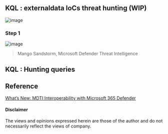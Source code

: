 ## KQL : externaldata IoCs threat hunting (WIP)

![image](https://user-images.githubusercontent.com/120234772/236630807-c8eb0d5b-7c7e-4688-b3c3-0001a8851c9f.png)

### Step 1

![image](https://user-images.githubusercontent.com/120234772/236631659-984e9f9e-a12c-41b5-a7df-93cc4973ced1.png)
> Mango Sandstorm, Microsoft Defender Threat Intelligence

## KQL : Hunting queries

## Reference
[What’s New: MDTI Interoperability with Microsoft 365 Defender](https://techcommunity.microsoft.com/t5/microsoft-defender-threat/what-s-new-mdti-interoperability-with-microsoft-365-defender/ba-p/3799846)

#### Disclaimer
The views and opinions expressed herein are those of the author and do not necessarily reflect the views of company.

